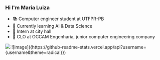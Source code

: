 ### Hi I'm Maria Luiza
- :books: Computer engineer student at UTFPR-PB
- :robot: Currently learning AI & Data Science
- :bust_in_silhouette:   Intern at city hall
- :briefcase: CLO at OCCAM Engenharia, junior computer engineering company

<img src="{https://github-readme-stats.vercel.app/api?username={username&theme=radical}}" />
![image]({https://github-readme-stats.vercel.app/api?username={username&theme=radical}})
<!--
:woman_technologist: Languages
https://img.shields.io/badge/C-00599C?style=for-the-badge&logo=c&logoColor=white
https://img.shields.io/badge/TypeScript-007ACC?style=for-the-badge&logo=typescript&logoColor=white
https://img.shields.io/badge/Python-3776AB?style=for-the-badge&logo=python&logoColor=white
https://img.shields.io/badge/Angular-DD0031?style=for-the-badge&logo=angular&logoColor=white
https://img.shields.io/badge/HTML5-E34F26?style=for-the-badge&logo=html5&logoColor=white
https://img.shields.io/badge/CSS3-1572B6?style=for-the-badge&logo=css3&logoColor=white
https://img.shields.io/badge/PostgreSQL-316192?style=for-the-badge&logo=postgresql&logoColor=white
https://img.shields.io/badge/Sass-CC6699?style=for-the-badge&logo=sass&logoColor=white
https://img.shields.io/badge/React-20232A?style=for-the-badge&logo=react&logoColor=61DAFB
https://img.shields.io/badge/Git-F05032?style=for-the-badge&logo=git&logoColor=white




**MariaLFreitas/MariaLFreitas** is a ✨ _special_ ✨ repository because its `README.md` (this file) appears on your GitHub profile.

Here are some ideas to get you started:

- 🔭 I’m currently working on ...
- 🌱 I’m currently learning ...
- 👯 I’m looking to collaborate on ...
- 🤔 I’m looking for help with ...
- 💬 Ask me about ...
- 📫 How to reach me: ...
- 😄 Pronouns: ...
- ⚡ Fun fact: ...
-->

